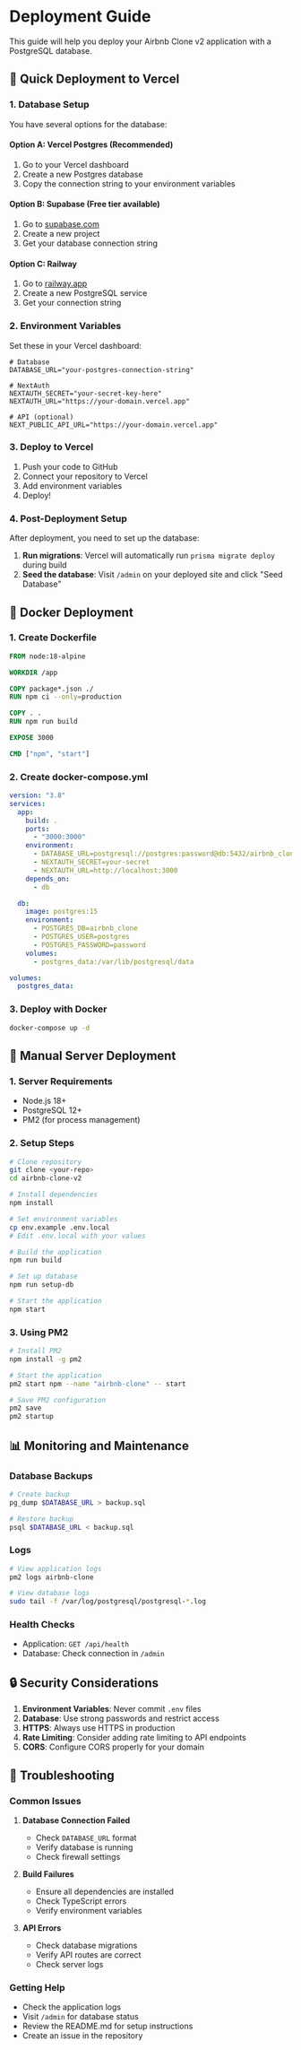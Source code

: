 # Deployment Guide

This guide will help you deploy your Airbnb Clone v2 application with a PostgreSQL database.

## 🚀 Quick Deployment to Vercel

### 1. Database Setup

You have several options for the database:

#### Option A: Vercel Postgres (Recommended)

1. Go to your Vercel dashboard
2. Create a new Postgres database
3. Copy the connection string to your environment variables

#### Option B: Supabase (Free tier available)

1. Go to [supabase.com](https://supabase.com)
2. Create a new project
3. Get your database connection string

#### Option C: Railway

1. Go to [railway.app](https://railway.app)
2. Create a new PostgreSQL service
3. Get your connection string

### 2. Environment Variables

Set these in your Vercel dashboard:

```env
# Database
DATABASE_URL="your-postgres-connection-string"

# NextAuth
NEXTAUTH_SECRET="your-secret-key-here"
NEXTAUTH_URL="https://your-domain.vercel.app"

# API (optional)
NEXT_PUBLIC_API_URL="https://your-domain.vercel.app"
```

### 3. Deploy to Vercel

1. Push your code to GitHub
2. Connect your repository to Vercel
3. Add environment variables
4. Deploy!

### 4. Post-Deployment Setup

After deployment, you need to set up the database:

1. **Run migrations**: Vercel will automatically run `prisma migrate deploy` during build
2. **Seed the database**: Visit `/admin` on your deployed site and click "Seed Database"

## 🐳 Docker Deployment

### 1. Create Dockerfile

```dockerfile
FROM node:18-alpine

WORKDIR /app

COPY package*.json ./
RUN npm ci --only=production

COPY . .
RUN npm run build

EXPOSE 3000

CMD ["npm", "start"]
```

### 2. Create docker-compose.yml

```yaml
version: "3.8"
services:
  app:
    build: .
    ports:
      - "3000:3000"
    environment:
      - DATABASE_URL=postgresql://postgres:password@db:5432/airbnb_clone
      - NEXTAUTH_SECRET=your-secret
      - NEXTAUTH_URL=http://localhost:3000
    depends_on:
      - db

  db:
    image: postgres:15
    environment:
      - POSTGRES_DB=airbnb_clone
      - POSTGRES_USER=postgres
      - POSTGRES_PASSWORD=password
    volumes:
      - postgres_data:/var/lib/postgresql/data

volumes:
  postgres_data:
```

### 3. Deploy with Docker

```bash
docker-compose up -d
```

## 🔧 Manual Server Deployment

### 1. Server Requirements

- Node.js 18+
- PostgreSQL 12+
- PM2 (for process management)

### 2. Setup Steps

```bash
# Clone repository
git clone <your-repo>
cd airbnb-clone-v2

# Install dependencies
npm install

# Set environment variables
cp env.example .env.local
# Edit .env.local with your values

# Build the application
npm run build

# Set up database
npm run setup-db

# Start the application
npm start
```

### 3. Using PM2

```bash
# Install PM2
npm install -g pm2

# Start the application
pm2 start npm --name "airbnb-clone" -- start

# Save PM2 configuration
pm2 save
pm2 startup
```

## 📊 Monitoring and Maintenance

### Database Backups

```bash
# Create backup
pg_dump $DATABASE_URL > backup.sql

# Restore backup
psql $DATABASE_URL < backup.sql
```

### Logs

```bash
# View application logs
pm2 logs airbnb-clone

# View database logs
sudo tail -f /var/log/postgresql/postgresql-*.log
```

### Health Checks

- Application: `GET /api/health`
- Database: Check connection in `/admin`

## 🔒 Security Considerations

1. **Environment Variables**: Never commit `.env` files
2. **Database**: Use strong passwords and restrict access
3. **HTTPS**: Always use HTTPS in production
4. **Rate Limiting**: Consider adding rate limiting to API endpoints
5. **CORS**: Configure CORS properly for your domain

## 🚨 Troubleshooting

### Common Issues

1. **Database Connection Failed**

   - Check `DATABASE_URL` format
   - Verify database is running
   - Check firewall settings

2. **Build Failures**

   - Ensure all dependencies are installed
   - Check TypeScript errors
   - Verify environment variables

3. **API Errors**
   - Check database migrations
   - Verify API routes are correct
   - Check server logs

### Getting Help

- Check the application logs
- Visit `/admin` for database status
- Review the README.md for setup instructions
- Create an issue in the repository
